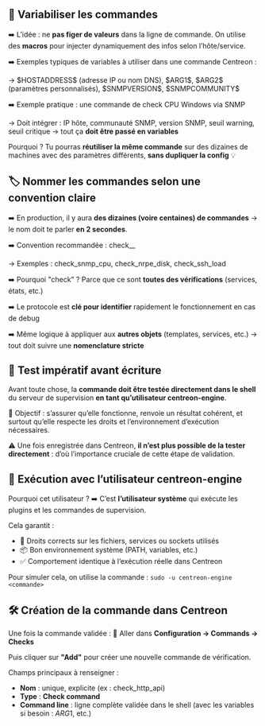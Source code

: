 ## 🔁 **Variabiliser les commandes**

➡️ L’idée : ne **pas figer de valeurs** dans la ligne de commande. On utilise des **macros** pour injecter dynamiquement des infos selon l’hôte/service.

➡️ Exemples typiques de variables à utiliser dans une commande Centreon :

→ \$HOSTADDRESS\$ (adresse IP ou nom DNS), \$ARG1\$, \$ARG2\$ (paramètres personnalisés), \$SNMPVERSION\$, \$SNMPCOMMUNITY\$

➡️ Exemple pratique : une commande de check CPU Windows via SNMP

→ Doit intégrer : IP hôte, communauté SNMP, version SNMP, seuil warning, seuil critique → tout ça **doit être passé en variables**

Pourquoi ? Tu pourras **réutiliser la même commande** sur des dizaines de machines avec des paramètres différents, **sans dupliquer la config** 💡



## 🏷️ **Nommer les commandes selon une convention claire**

➡️ En production, il y aura **des dizaines (voire centaines) de commandes** → le nom doit te parler **en 2 secondes**.

➡️ Convention recommandée : check_<protocole>_<fonction>

→ Exemples : check_snmp_cpu, check_nrpe_disk, check_ssh_load

➡️ Pourquoi "check" ? Parce que ce sont **toutes des vérifications** (services, états, etc.)

➡️ Le protocole est **clé pour identifier** rapidement le fonctionnement en cas de debug

➡️ Même logique à appliquer aux **autres objets** (templates, services, etc.) → tout doit suivre une **nomenclature stricte**



## **🧪 Test impératif avant écriture**

Avant toute chose, la **commande doit être testée directement dans le shell** du serveur de supervision **en tant qu’utilisateur centreon-engine**.

🎯 Objectif : s’assurer qu’elle fonctionne, renvoie un résultat cohérent, et surtout qu’elle respecte les droits et l’environnement d’exécution nécessaires.

⚠️ Une fois enregistrée dans Centreon, **il n’est plus possible de la tester directement** : d’où l’importance cruciale de cette étape de validation.



## **👤 Exécution avec l’utilisateur centreon-engine**

Pourquoi cet utilisateur ? ➡️ C’est **l’utilisateur système** qui exécute les plugins et les commandes de supervision.

Cela garantit :

- 🔐 Droits corrects sur les fichiers, services ou sockets utilisés
- 📦 Bon environnement système (PATH, variables, etc.)
- ✅ Comportement identique à l’exécution réelle dans Centreon

Pour simuler cela, on utilise la commande : `sudo -u centreon-engine <commande>`

## **🛠️ Création de la commande dans Centreon**

Une fois la commande validée : 📍 Aller dans **Configuration → Commands → Checks**

Puis cliquer sur **"Add"** pour créer une nouvelle commande de vérification.

Champs principaux à renseigner :

- **Nom** : unique, explicite (ex : check_http_api)
- **Type** : **Check command**
- **Command line** : ligne complète validée dans le shell (avec les variables si besoin : $ARG1$, etc.)


